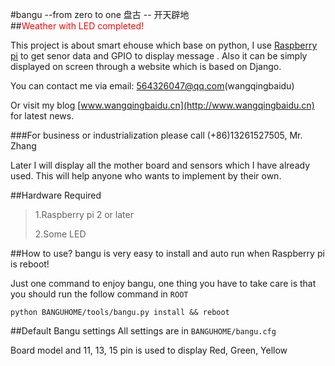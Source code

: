 #bangu --from zero to one   盘古 -- 开天辟地              
##<font color=red>Weather with LED completed!</font>

This project is about smart ehouse which base on python, I use [Raspberry pi](https://www.raspberrypi.org/) to get senor data and GPIO to display message . Also it can be simply displayed on screen through a website which is based on Django.

You can contact me via email: 564326047@qq.com(wangqingbaidu) 

Or visit my blog  [www.wangqingbaidu.cn](http://www.wangqingbaidu.cn) for latest news.

###For business or industrialization please call (+86)13261527505, Mr. Zhang


Later I will display all the mother board and sensors which I have already used. This will help anyone who wants to implement by their own.

##Hardware Required
>1.Raspberry pi 2 or later
>
>2.Some LED

##How to use?
bangu is very easy to install and auto run when Raspberry pi is reboot!

Just one command to enjoy bangu, one thing you have to take care is that you should run the follow command in  `ROOT`

`python BANGUHOME/tools/bangu.py install && reboot`

##Default Bangu settings
All settings are in `BANGUHOME/bangu.cfg`

Board model and 11, 13, 15 pin is used to display Red, Green, Yellow
